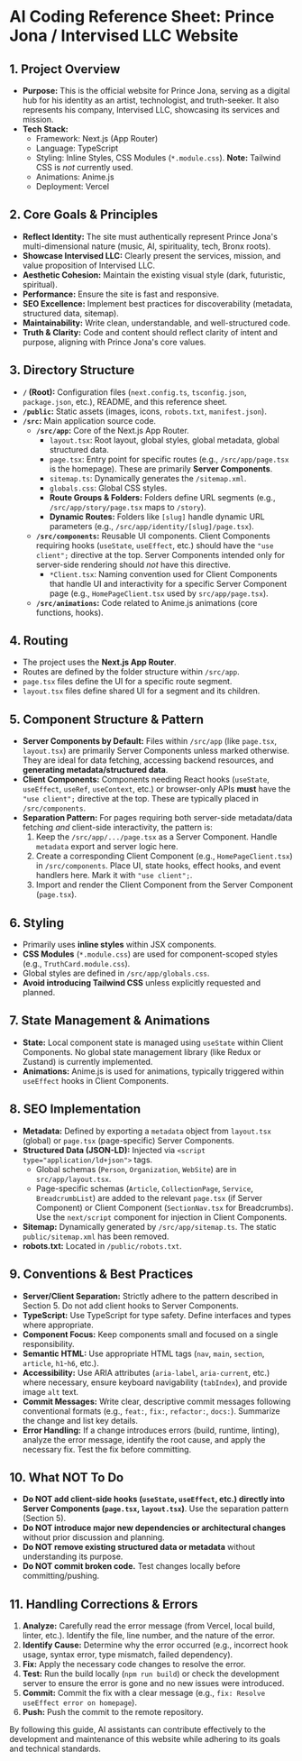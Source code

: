 # AI Coding Reference Sheet: Prince Jona / Intervised LLC Website

## 1. Project Overview

*   **Purpose:** This is the official website for Prince Jona, serving as a digital hub for his identity as an artist, technologist, and truth-seeker. It also represents his company, Intervised LLC, showcasing its services and mission.
*   **Tech Stack:**
    *   Framework: Next.js (App Router)
    *   Language: TypeScript
    *   Styling: Inline Styles, CSS Modules (`*.module.css`). **Note:** Tailwind CSS is *not* currently used.
    *   Animations: Anime.js
    *   Deployment: Vercel

## 2. Core Goals & Principles

*   **Reflect Identity:** The site must authentically represent Prince Jona's multi-dimensional nature (music, AI, spirituality, tech, Bronx roots).
*   **Showcase Intervised LLC:** Clearly present the services, mission, and value proposition of Intervised LLC.
*   **Aesthetic Cohesion:** Maintain the existing visual style (dark, futuristic, spiritual).
*   **Performance:** Ensure the site is fast and responsive.
*   **SEO Excellence:** Implement best practices for discoverability (metadata, structured data, sitemap).
*   **Maintainability:** Write clean, understandable, and well-structured code.
*   **Truth & Clarity:** Code and content should reflect clarity of intent and purpose, aligning with Prince Jona's core values.

## 3. Directory Structure

*   **`/` (Root):** Configuration files (`next.config.ts`, `tsconfig.json`, `package.json`, etc.), README, and this reference sheet.
*   **`/public`:** Static assets (images, icons, `robots.txt`, `manifest.json`).
*   **`/src`:** Main application source code.
    *   **`/src/app`:** Core of the Next.js App Router.
        *   `layout.tsx`: Root layout, global styles, global metadata, global structured data.
        *   `page.tsx`: Entry point for specific routes (e.g., `/src/app/page.tsx` is the homepage). These are primarily **Server Components**.
        *   `sitemap.ts`: Dynamically generates the `/sitemap.xml`.
        *   `globals.css`: Global CSS styles.
        *   **Route Groups & Folders:** Folders define URL segments (e.g., `/src/app/story/page.tsx` maps to `/story`).
        *   **Dynamic Routes:** Folders like `[slug]` handle dynamic URL parameters (e.g., `/src/app/identity/[slug]/page.tsx`).
    *   **`/src/components`:** Reusable UI components. Client Components requiring hooks (`useState`, `useEffect`, etc.) should have the `"use client";` directive at the top. Server Components intended only for server-side rendering should *not* have this directive.
        *   `*Client.tsx`: Naming convention used for Client Components that handle UI and interactivity for a specific Server Component page (e.g., `HomePageClient.tsx` used by `src/app/page.tsx`).
    *   **`/src/animations`:** Code related to Anime.js animations (core functions, hooks).

## 4. Routing

*   The project uses the **Next.js App Router**.
*   Routes are defined by the folder structure within `/src/app`.
*   `page.tsx` files define the UI for a specific route segment.
*   `layout.tsx` files define shared UI for a segment and its children.

## 5. Component Structure & Pattern

*   **Server Components by Default:** Files within `/src/app` (like `page.tsx`, `layout.tsx`) are primarily Server Components unless marked otherwise. They are ideal for data fetching, accessing backend resources, and **generating metadata/structured data**.
*   **Client Components:** Components needing React hooks (`useState`, `useEffect`, `useRef`, `useContext`, etc.) or browser-only APIs **must** have the `"use client";` directive at the top. These are typically placed in `/src/components`.
*   **Separation Pattern:** For pages requiring both server-side metadata/data fetching *and* client-side interactivity, the pattern is:
    1.  Keep the `/src/app/.../page.tsx` as a Server Component. Handle `metadata` export and server logic here.
    2.  Create a corresponding Client Component (e.g., `HomePageClient.tsx`) in `/src/components`. Place UI, state hooks, effect hooks, and event handlers here. Mark it with `"use client";`.
    3.  Import and render the Client Component from the Server Component (`page.tsx`).

## 6. Styling

*   Primarily uses **inline styles** within JSX components.
*   **CSS Modules** (`*.module.css`) are used for component-scoped styles (e.g., `TruthCard.module.css`).
*   Global styles are defined in `/src/app/globals.css`.
*   **Avoid introducing Tailwind CSS** unless explicitly requested and planned.

## 7. State Management & Animations

*   **State:** Local component state is managed using `useState` within Client Components. No global state management library (like Redux or Zustand) is currently implemented.
*   **Animations:** Anime.js is used for animations, typically triggered within `useEffect` hooks in Client Components.

## 8. SEO Implementation

*   **Metadata:** Defined by exporting a `metadata` object from `layout.tsx` (global) or `page.tsx` (page-specific) Server Components.
*   **Structured Data (JSON-LD):** Injected via `<script type="application/ld+json">` tags.
    *   Global schemas (`Person`, `Organization`, `WebSite`) are in `src/app/layout.tsx`.
    *   Page-specific schemas (`Article`, `CollectionPage`, `Service`, `BreadcrumbList`) are added to the relevant `page.tsx` (if Server Component) or Client Component (`SectionNav.tsx` for Breadcrumbs). Use the `next/script` component for injection in Client Components.
*   **Sitemap:** Dynamically generated by `/src/app/sitemap.ts`. The static `public/sitemap.xml` has been removed.
*   **robots.txt:** Located in `/public/robots.txt`.

## 9. Conventions & Best Practices

*   **Server/Client Separation:** Strictly adhere to the pattern described in Section 5. Do not add client hooks to Server Components.
*   **TypeScript:** Use TypeScript for type safety. Define interfaces and types where appropriate.
*   **Component Focus:** Keep components small and focused on a single responsibility.
*   **Semantic HTML:** Use appropriate HTML tags (`nav`, `main`, `section`, `article`, `h1`-`h6`, etc.).
*   **Accessibility:** Use ARIA attributes (`aria-label`, `aria-current`, etc.) where necessary, ensure keyboard navigability (`tabIndex`), and provide image `alt` text.
*   **Commit Messages:** Write clear, descriptive commit messages following conventional formats (e.g., `feat:`, `fix:`, `refactor:`, `docs:`). Summarize the change and list key details.
*   **Error Handling:** If a change introduces errors (build, runtime, linting), analyze the error message, identify the root cause, and apply the necessary fix. Test the fix before committing.

## 10. What NOT To Do

*   **Do NOT add client-side hooks (`useState`, `useEffect`, etc.) directly into Server Components (`page.tsx`, `layout.tsx`)**. Use the separation pattern (Section 5).
*   **Do NOT introduce major new dependencies or architectural changes** without prior discussion and planning.
*   **Do NOT remove existing structured data or metadata** without understanding its purpose.
*   **Do NOT commit broken code.** Test changes locally before committing/pushing.

## 11. Handling Corrections & Errors

1.  **Analyze:** Carefully read the error message (from Vercel, local build, linter, etc.). Identify the file, line number, and the nature of the error.
2.  **Identify Cause:** Determine why the error occurred (e.g., incorrect hook usage, syntax error, type mismatch, failed dependency).
3.  **Fix:** Apply the necessary code changes to resolve the error.
4.  **Test:** Run the build locally (`npm run build`) or check the development server to ensure the error is gone and no new issues were introduced.
5.  **Commit:** Commit the fix with a clear message (e.g., `fix: Resolve useEffect error on homepage`).
6.  **Push:** Push the commit to the remote repository.

By following this guide, AI assistants can contribute effectively to the development and maintenance of this website while adhering to its goals and technical standards.

